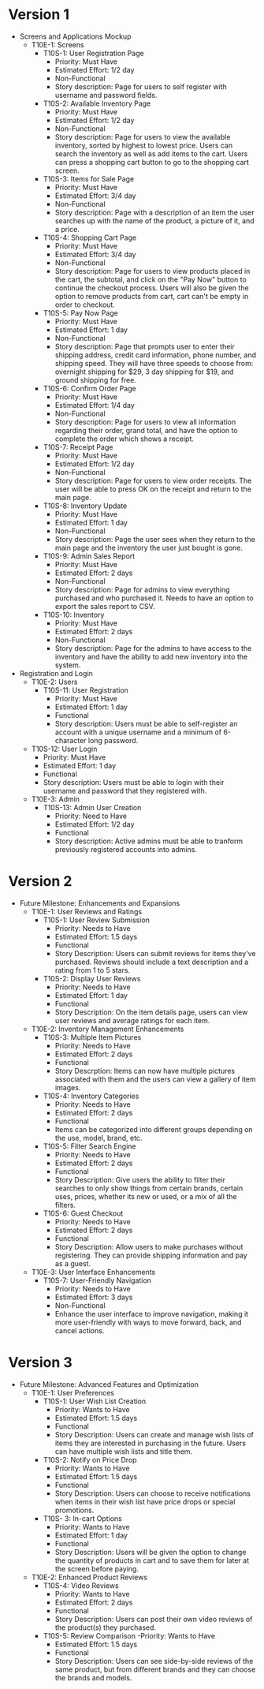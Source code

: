 # Version 1
  - Screens and Applications Mockup
    - T10E-1: Screens
      - T10S-1: User Registration Page
        - Priority: Must Have
        - Estimated Effort: 1/2 day
        - Non-Functional
        - Story description: Page for users to self register with username and password fields.
      - T10S-2: Available Inventory Page
        - Priority: Must Have
        - Estimated Effort: 1/2 day
        - Non-Functional
        - Story description: Page for users to view the available inventory, sorted by highest to lowest price. Users can search the inventory as well as add items to the cart. Users can press a shopping cart button to go to the shopping cart screen.
      - T10S-3: Items for Sale Page
        - Priority: Must Have
        - Estimated Effort: 3/4 day
        - Non-Functional 
        - Story description: Page with a description of an item the user searches up with the name of the product, a picture of it, and a price.
      - T10S-4: Shopping Cart Page
        - Priority: Must Have
        - Estimated Effort: 3/4 day
        - Non-Functional 
        - Story description: Page for users to view products placed in the cart, the subtotal, and click on the "Pay Now" button to continue the checkout process. Users will also be given the option to remove products from cart, cart can't be empty in order to checkout.
      - T10S-5: Pay Now Page
        - Priority: Must Have
        - Estimated Effort: 1 day
        - Non-Functional
        - Story description: Page that prompts user to enter their shipping address, credit card information, phone number, and shipping speed. They will have three speeds to choose from: overnight shipping for $29, 3 day shipping for $19, and ground shipping for free.
      - T10S-6: Confirm Order Page
        - Priority: Must Have
        - Estimated Effort: 1/4 day
        - Non-Functional
        - Story description: Page for users to view all information regarding their order, grand total, and have the option to complete the order which shows a receipt. 
      - T10S-7: Receipt Page
        - Priority: Must Have
        - Estimated Effort: 1/2 day
        - Non-Functional
        - Story description: Page for users to view order receipts. The user will be able to press OK on the receipt and return to the main page.
      - T10S-8: Inventory Update
        - Priority: Must Have
        - Estimated Effort: 1 day
        - Non-Functional
        - Story description: Page the user sees when they return to the main page and the inventory the user just bought is gone.
      - T10S-9: Admin Sales Report
        - Priority: Must Have
        - Estimated Effort: 2 days
        - Non-Functional
        - Story description: Page for admins to view everything purchased and who purchased it. Needs to have an option to export the sales report to CSV.
      - T10S-10: Inventory
        - Priority: Must Have
        - Estimated Effort: 2 days
        - Non-Functional 
        - Story description: Page for the admins to have access to the inventory and have the ability to add new inventory into the system.
  - Registration and Login
    - T10E-2: Users
      - T10S-11: User Registration 
        - Priority: Must Have
        - Estimated Effort: 1 day
        - Functional
        - Story description: Users must be able to self-register an account with a unique username and a minimum of 6-character long password.
     - T10S-12: User Login 
        - Priority: Must Have
        - Estimated Effort: 1 day
        - Functional
        - Story description: Users must be able to login with their username and password that they registered with.
    - T10E-3: Admin
      - T10S-13: Admin User Creation
        - Priority: Need to Have 
        - Estimated Effort: 1/2 day
        - Functional
        - Story description: Active admins must be able to tranform previously registered accounts into admins.

# Version 2
  - Future Milestone: Enhancements and Expansions
    - T10E-1: User Reviews and Ratings
      - T10S-1: User Review Submission
        - Priority: Needs to Have
        - Estimated Effort: 1.5 days
        - Functional
        - Story Description: Users can submit reviews for items they've purchased. Reviews should include a text description and a rating from 1 to 5 stars.
      - T10S-2: Display User Reviews
        - Priority: Needs to Have
        - Estimated Effort: 1 day
        - Functional
        - Story Description: On the item details page, users can view user reviews and average ratings for each item.
    - T10E-2: Inventory Management Enhancements
      - T10S-3: Multiple Item Pictures
        - Priority: Needs to Have
        - Estimated Effort: 2 days
        - Functional
        - Story Descrption: Items can now have multiple pictures associated with them and the users can view a gallery of item images.
      - T10S-4: Inventory Categories
        - Priority: Needs to Have
        - Estimated Effort: 2 days
        - Functional
        - Items can be categorized into different groups depending on the use, model, brand, etc.
      - T10S-5: Filter Search Engine
        - Priority: Needs to Have
        - Estimated Effort: 2 days
        - Functional
        - Story Description: Give users the ability to filter their searches to only show things from certain brands, certain uses, prices, whether its new or used, or a mix of all the filters.
      - T10S-6: Guest Checkout
        - Priority: Needs to Have
        - Estimated Effort: 2 days
        - Functional
        - Story Description: Allow users to make purchases without registering. They can provide shipping information and pay as a guest.
    - T10E-3: User Interface Enhancements
      - T10S-7: User-Friendly Navigation
        - Priority: Needs to Have
        - Estimated Effort: 3 days
        - Non-Functional
        - Enhance the user interface to improve navigation, making it more user-friendly with ways to move forward, back, and cancel actions.

# Version 3
  - Future Milestone: Advanced Features and Optimization
    - T10E-1: User Preferences 
      - T10S-1: User Wish List Creation
        - Priority: Wants to Have
        - Estimated Effort: 1.5 days
        - Functional
        - Story Description: Users can create and manage wish lists of items they are interested in purchasing in the future. Users can have multiple wish lists and title them.
      - T10S-2: Notify on Price Drop
        - Priority: Wants to Have
        - Estimated Effort: 1.5 days
        - Functional
        - Story Description: Users can choose to receive notifications when items in their wish list have price drops or special promotions.
      - T10S- 3: In-cart Options
        - Priority: Wants to Have
        - Estimated Effort: 1 day
        - Functional
        - Story Description: Users will be given the option to change the quantity of products in cart and to save them for later at the screen before paying.
    - T10E-2: Enhanced Product Reviews
      - T10S-4: Video Reviews
        - Priority: Wants to Have
        - Estimated Effort: 2 days
        - Functional
        - Story Description: Users can post their own video reviews of the product(s) they purchased.
      - T10S-5: Review Comparison
        -Priority: Wants to Have
        - Estimated Effort: 1.5 days
        - Functional
        - Story Description: Users can see side-by-side reviews of the same product, but from different brands and they can choose the brands and models.
